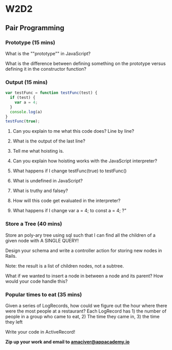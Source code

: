 # W2D2

## Pair Programming

### Prototype (15 mins)
What is the ""prototype"" in JavaScript?

What is the difference between defining something on the prototype versus defining it in the constructor function?

### Output (15 mins)
```javascript
var testFunc = function testFunc(test) {
  if (test) {
    var a = 4;
  }
  console.log(a)
}
testFunc(true);
```

1) Can you explain to me what this code does? Line by line?
2) What is the output of the last line?
3) Tell me what hoisting is.
4) Can you explain how hoisting works with the JavaScript interpreter?

5) What happens if I change testFunc(true) to testFunc()
6) What is undefined in JavaScript?
7) What is truthy and falsey?
8) How will this code get evaluated in the interpreter?

9) What happens if I change var a = 4; to const a = 4; ?"

### Store a Tree (40 mins)
Store an poly-ary tree using sql such that I can find all the children of a given node with A SINGLE QUERY!

Design your schema and write a controller action for storing new nodes in Rails.

Note: the result is a list of children nodes, not a subtree.

What if we wanted to insert a node in between a node and its parent? How would your code handle this?


### Popular times to eat (35 mins)
Given a series of LogRecords, how could we figure out the hour where there were the most people at a restaurant? Each LogRecord has 1) the number of people in a group who came to eat, 2) The time they came in, 3) the time they left

Write your code in ActiveRecord!

**Zip up your work and email to amaciver@appacademy.io**
